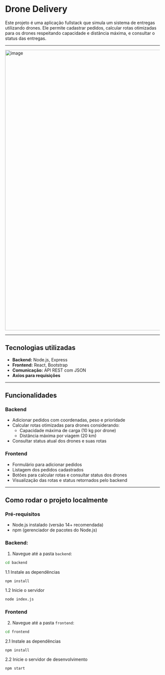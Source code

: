 # Drone Delivery

Este projeto é uma aplicação fullstack que simula um sistema de entregas utilizando drones. Ele permite cadastrar pedidos, calcular rotas otimizadas para os drones respeitando capacidade e distância máxima, e consultar o status das entregas.

---

<img width="1340" height="913" alt="image" src="https://github.com/user-attachments/assets/5de80ddb-3060-4868-8564-55ce939c0d55" />


---

## Tecnologias utilizadas

- **Backend:** Node.js, Express
- **Frontend:** React, Bootstrap
- **Comunicação:** API REST com JSON
- **Axios para requisições**

---

## Funcionalidades

### Backend

- Adicionar pedidos com coordenadas, peso e prioridade
- Calcular rotas otimizadas para drones considerando:
  - Capacidade máxima de carga (10 kg por drone)
  - Distância máxima por viagem (20 km)
- Consultar status atual dos drones e suas rotas

### Frontend

- Formulário para adicionar pedidos
- Listagem dos pedidos cadastrados
- Botões para calcular rotas e consultar status dos drones
- Visualização das rotas e status retornados pelo backend

---

## Como rodar o projeto localmente

### Pré-requisitos

- Node.js instalado (versão 14+ recomendada)
- npm (gerenciador de pacotes do Node.js)

### Backend:

1. Navegue até a pasta `backend`:

```bash
cd backend
```

1.1 Instale as dependências
```bash
npm install
```

1.2 Inicie o servidor
```bash
node index.js
```

### Frontend

2. Navegue até a pasta `frontend`:

```bash
cd frontend
```
2.1 Instale as dependências
```bash
npm install
```

2.2 Inicie o servidor de desenvolvimento
```bash
npm start
```


